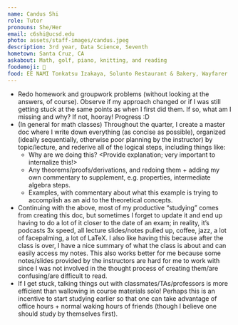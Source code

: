 ```yaml
---
name: Candus Shi
role: Tutor
pronouns: She/Her
email: c6shi@ucsd.edu
photo: assets/staff-images/candus.jpeg
description: 3rd year, Data Science, Seventh
hometown: Santa Cruz, CA
askabout: Math, golf, piano, knitting, and reading
foodemoji: 🍲
food: EE NAMI Tonkatsu Izakaya, Solunto Restaurant & Bakery, Wayfarer 
---
```


- Redo homework and groupwork problems (without looking at the answers, of course). Observe if my approach changed or if I was still getting stuck at the same points as when I first did them. If so, what am I missing and why? If not, hooray! Progress :D
- (In general for math classes) Throughout the quarter, I create a master doc where I write down everything (as concise as possible), organized (ideally sequentially, otherwise poor planning by the instructor) by topic/lecture, and rederive all of the logical steps, including things like:
    - Why are we doing this? <Provide explanation; very important to internalize this!>
    - Any theorems/proofs/derivations, and redoing them + adding my own commentary to supplement, e.g. properties, intermediate algebra steps.
    - Examples, with commentary about what this example is trying to accomplish as an aid to the theoretical concepts.
- Continuing with the above, most of my productive “studying” comes from creating this doc, but sometimes I forget to update it and end up having to do a lot of it closer to the date of an exam; in reality, it’s podcasts 3x speed, all lecture slides/notes pulled up, coffee, jazz, a lot of facepalming, a lot of LaTeX. I also like having this because after the class is over, I have a nice summary of what the class is about and can easily access my notes. This also works better for me because some notes/slides provided by the instructors are hard for me to work with since I was not involved in the thought process of creating them/are confusing/are difficult to read. 
- If I get stuck, talking things out with classmates/TAs/professors is more efficient than wallowing in course materials solo! Perhaps this is an incentive to start studying earlier so that one can take advantage of office hours + normal waking hours of friends (though I believe one should study by themselves first).
